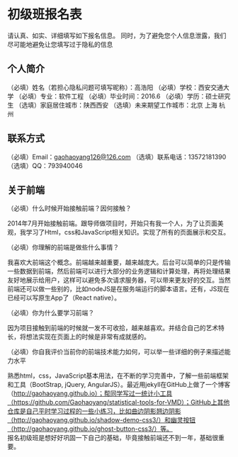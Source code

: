 # 初级班报名表

请认真、如实、详细填写如下报名信息。
同时，为了避免您个人信息泄露，我们尽可能地避免让您填写过于隐私的信息

## 个人简介

（必填）姓名（若担心隐私问题可填写昵称）：高浩阳
（必填）学校：西安交通大学
（必填）专业：软件工程
（必填）毕业时间：2016.6
（必填）学历：硕士研究生
（选填）家庭居住城市：陕西西安
（选填）未来期望工作城市：北京 上海 杭州

## 联系方式

（必填）Email：gaohaoyang126@126.com
（选填）联系电话：13572181390
（选填）QQ：793940046

## 关于前端

（必填）什么时候开始接触前端？因何接触？

2014年7月开始接触前端。跟导师做项目时，开始只有我一个人，为了让页面美观，我学习了Html，css和JavaScript相关知识。实现了所有的页面展示和交互。


（必填）你理解的前端是做些什么事情？   

我喜欢大前端这个概念。前端越来越重要，越来越庞大。后台可以简单的只是传输一些数据到前端，然后前端可以进行大部分的业务逻辑和计算处理，再将处理结果友好地展示给用户，这样可以避免多次请求服务器，可以带来更友好的交互。当然前端还可以做一些别的，比如nodeJS是在服务端运行的脚本语言。还有，JS现在已经可以写原生App了（React native）。

（必填）你为什么要学习前端？   

因为项目接触到前端的时候就一发不可收拾，越来越喜欢。并结合自己的艺术特长，将想法实现在页面上的时候是非常有成就感的。

（必填）你自我评价当前你的前端技术能力如何，可以举一些详细的例子来描述能力水平   

熟悉html，css，JavaScript基本用法，在不断的学习完善中，了解一些前端框架和工具（BootStrap, jQuery, AngularJS）。最近用jekyll在GitHub上做了一个博客（http://gaohaoyang.github.io）；帮同学写过一统计小工具（https://github.com/Gaohaoyang/statistical-tools-for-VMD）；GitHub上其他仓库是自己平时学习过程的一些小练习，比如曲边阴影翘边阴影（http://gaohaoyang.github.io/shadow-demo-css3/）和幽灵按钮（http://gaohaoyang.github.io/ghost-button-css3/）等。  
报名初级班是想好好巩固一下自己的基础，毕竟接触前端还不到一年，基础很重要。

